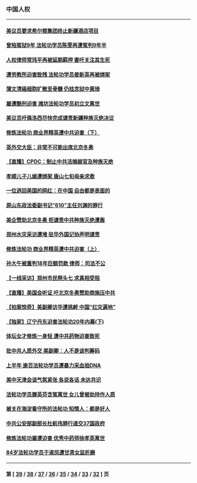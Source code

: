 ### 中国人权
---
#### [美议员要求希尔顿集团终止新疆酒店项目](../../pages/ncid278/n13127358.md) 
#### [曾陷冤狱9年 法轮功学员陈雯再遭冤判9年半](../../pages/ncid278/n13125244.md) 
#### [人权律师常玮平再被延期羁押 妻吁关注其生死](../../pages/ncid278/n13126893.md) 
#### [遭劳教所迫害致残 法轮功学员姜新英再被绑架](../../pages/ncid278/n13125160.md) 
#### [蒲文清癌细胞扩散至骨髓 仍挂念狱中黄琦](../../pages/ncid278/n13126737.md) 
#### [屡遭酷刑迫害 潍坊法轮功学员初立文离世](../../pages/ncid278/n13124744.md) 
#### [美议员吁佩洛西尽快完成谴责新疆种族灭绝决议](../../pages/ncid278/n13124647.md) 
#### [修炼法轮功 商业界精英遭中共迫害（下）](../../pages/ncid278/n13124311.md) 
#### [英外交大臣：非常不可能出席北京冬奥](../../pages/ncid278/n13124907.md) 
#### [【直播】CPDC：制止中共活摘器官及种族灭绝](../../pages/ncid278/n13124455.md) 
#### [孝顺儿子儿媳遭绑架 唐山七旬母亲求救](../../pages/ncid278/n13122530.md) 
#### [一位逃回美国的网红：在中国 自由都是表面的](../../pages/ncid278/n13122558.md) 
#### [原山东政法委副书记“610”主任刘渊的罪行](../../pages/ncid278/n13122335.md) 
#### [美企赞助北京冬奥 拒谴责中共种族灭绝遭轰](../../pages/ncid278/n13122423.md) 
#### [郑州水灾采访遭堵 驻华外国记协声明谴责](../../pages/ncid278/n13122230.md) 
#### [修炼法轮功 商业界精英遭中共迫害（上）](../../pages/ncid278/n13121470.md) 
#### [孙大午被重判18年巨额罚款 律师：司法不公](../../pages/ncid278/n13121972.md) 
#### [【一线采访】郑州市民祭头七 求真相受阻](../../pages/ncid278/n13120046.md) 
#### [【直播】美国会听证 吁北京冬奥赞助商施压中共](../../pages/ncid278/n13118829.md) 
#### [【拍案惊奇】美副卿访华遭挑衅 中国“红灾遍地”](../../pages/ncid278/n13115435.md) 
#### [【独家】辽宁丹东迫害法轮功20年内幕(下)](../../pages/ncid278/n13089343.md) 
#### [体坛女才修炼一身轻 遭中共药物迫害致死](../../pages/ncid278/n13116757.md) 
#### [批中共人质外交 美副卿：人不是谈判筹码](../../pages/ncid278/n13116761.md) 
#### [上半年 逾百法轮功学员遭暴力采血验DNA](../../pages/ncid278/n13116074.md) 
#### [美中天津会谈气氛紧张 各说各话 未达共识](../../pages/ncid278/n13116412.md) 
#### [法轮功学员滕英芬含冤离世 女儿曾被劫持作人质](../../pages/ncid278/n13114247.md) 
#### [被关在海淀看守所的法轮功 知情人：都是好人](../../pages/ncid278/n13114603.md) 
#### [中共公安部副部长杜航伟罪行递交37国政府](../../pages/ncid278/n13114594.md) 
#### [修炼法轮功屡遭迫害 优秀中药师徐孝英离世](../../pages/ncid278/n13113852.md) 
#### [84岁法轮功学员于淑凤遭甘肃女监折磨](../../pages/ncid278/n13112426.md) 

---
#### 第 [ [39](./39.md) / [38](./38.md) / [37](./37.md) / [36](./36.md) / [35](./35.md) / [34](./34.md) / [33](./33.md) / [32](./32.md) ] 页
